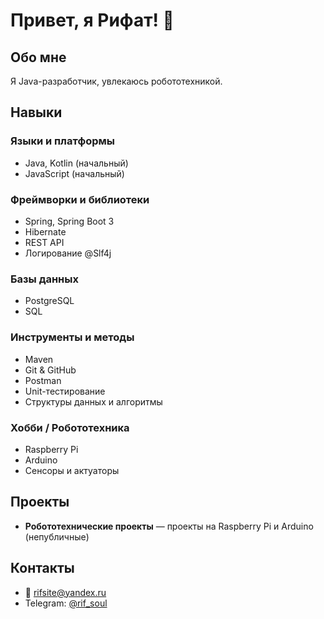 # Привет, я Рифат! 👋

## Обо мне
Я Java-разработчик, увлекаюсь робототехникой.  

## Навыки

### Языки и платформы
- Java, Kotlin (начальный)  
- JavaScript (начальный)  

### Фреймворки и библиотеки
- Spring, Spring Boot 3  
- Hibernate  
- REST API  
- Логирование @Slf4j  

### Базы данных
- PostgreSQL  
- SQL  

### Инструменты и методы
- Maven  
- Git & GitHub  
- Postman  
- Unit-тестирование  
- Структуры данных и алгоритмы  

### Хобби / Робототехника
- Raspberry Pi  
- Arduino  
- Сенсоры и актуаторы  

## Проекты
- **Робототехнические проекты** — проекты на Raspberry Pi и Arduino (непубличные)  

## Контакты
- 📧 rifsite@yandex.ru  
- Telegram: [@rif_soul](https://t.me/rif_soul)

